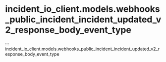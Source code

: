 # incident_io_client.models.webhooks_public_incident_incident_updated_v2_response_body_event_type

::: incident_io_client.models.webhooks_public_incident_incident_updated_v2_response_body_event_type
